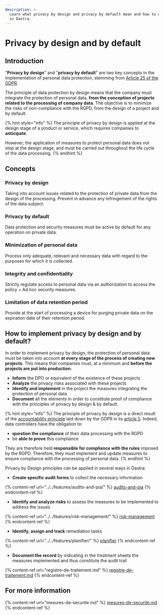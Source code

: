 ```yaml
---
description: >-
  Learn what privacy by design and privacy by default mean and how to apply them
  in Dastra.
---
```


# Privacy by design and by default

## Introduction

"**Privacy by design**" and "**privacy by default**" are two key concepts in the implementation of personal data protection, stemming from [Article 25 of the GDPR](https://gdpr-info.eu/art-25-gdpr/).&#x20;

The principle of data protection by design means that the company must integrate the protection of personal data, **from the conception of projects related to the processing of company data**. The objective is to minimize the risks of non-compliance with the RGPD, from the design of a project and by default.

{% hint style="info" %}
The principle of privacy by design is applied at the design stage of a product or service, which requires companies to **anticipate**.&#x20;

However, the application of measures to protect personal data does not stop at the design stage, and must be carried out throughout the life cycle of the data processing.
{% endhint %}

## Concepts

### Privacy by design

Taking into account issues related to the protection of private data from the design of the processing. Prevent in advance any infringement of the rights of the data subject.

### Privacy by default

Data protection and security measures must be active by default for any operation on private data.

### Minimization of personal data

Process only adequate, relevant and necessary data with regard to the purposes for which it is collected.

### Integrity and confidentiality

Strictly regulate access to personal data via an authorization to access the policy + Ad hoc security measures.

### Limitation of data retention period

Provide at the start of processing a device for purging private data on the expiration date of their retention period.

## How to implement privacy by design and by default?

In order to implement privacy by design, the protection of personal data must be taken into account **at every stage of the process of creating new projects**. This means that companies must, at a minimum and **before the projects are put into production**:&#x20;

* **Inform** the DPO or equivalent of the existence of these projects&#x20;
* **Analyze** the privacy risks associated with these projects&#x20;
* **Identify and implement** in the project the measures integrating the protection of personal data&#x20;
* **Document** all the elements in order to constitute proof of compliance with the principles of privacy by design & by default.

{% hint style="info" %}
The principle of privacy by design is a direct result of the [accountability principle](https://edps.europa.eu/data-protection/our-work/subjects/accountability\_en) laid down by the GDPR in its [article 5](https://gdpr-info.eu/art-5-gdpr/). Indeed, data controllers have the obligation to:&#x20;

* **question the compliance** of their data processing with the RGPD&#x20;
* be **able to prove** this compliance&#x20;

They are therefore held **responsible for compliance with the rules** imposed by the RGPD. Therefore, they must implement and update measures to ensure compliance with the processing of personal data.
{% endhint %}

Privacy by Design principles can be applied in several ways in Dastra:&#x20;

* **Create specific audit forms** to collect the necessary information

{% content-ref url="../../features/audits-and-pia/" %}
[audits-and-pia](../../features/audits-and-pia/)
{% endcontent-ref %}

* **Identify and analyze risks** to assess the measures to be implemented to address the issues

{% content-ref url="../../features/risk-management/" %}
[risk-management](../../features/risk-management/)
{% endcontent-ref %}

* **Identify, assign and track** remediation tasks

{% content-ref url="../../features/planifier/" %}
[planifier](../../features/planifier/)
{% endcontent-ref %}

* **Document the record** by indicating in the treatment sheets the measures implemented and thus constitute the audit trail

{% content-ref url="registre-de-traitement.md" %}
[registre-de-traitement.md](registre-de-traitement.md)
{% endcontent-ref %}

## For more information

{% content-ref url="mesures-de-securite.md" %}
[mesures-de-securite.md](mesures-de-securite.md)
{% endcontent-ref %}

